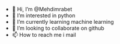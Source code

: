 - 👋 Hi, I’m @Mehdimrabet
- 👀 I’m interested in python 
- 🌱 I’m currently learning machine learning 
- 💞️ I’m looking to collaborate on github
- 📫 How to reach me i mail 

<!---
Mehdimrabet/Mehdimrabet is a ✨ special ✨ repository because its `README.md` (this file) appears on your GitHub profile.
You can click the Preview link to take a look at your changes.
--->
